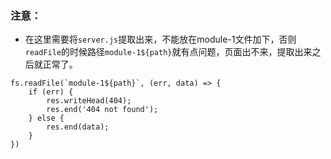 ### 注意：
- 在这里需要将`server.js`提取出来，不能放在module-1文件加下，否则`readFile`的时候路径`module-1${path}`就有点问题，页面出不来，提取出来之后就正常了。
```
fs.readFile(`module-1${path}`, (err, data) => {
    if (err) {
        res.writeHead(404);
        res.end('404 not found');
    } else {
        res.end(data);
    }
})
```
